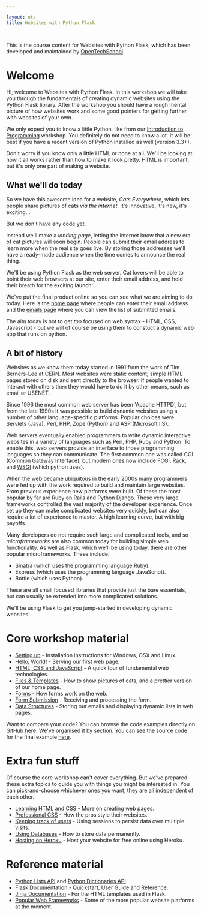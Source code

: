 ```yaml
---

layout: ots
title: Websites with Python Flask

---
```


This is the course content for Websites with Python Flask, which has been developed and maintained by [OpenTechSchool](http://www.opentechschool.org).

# Welcome

Hi, welcome to Websites with Python Flask. In this workshop we will take you through the fundamentals of creating dynamic websites using the Python Flask library. After the workshop you should have a rough mental picture of how websites work and some good pointers for getting further with websites of your own.

We only expect you to know a little Python, like from our [Introduction to Programming](http://opentechschool.github.com/python-beginners/en/index.html) workshop. You definitely do not need to know a lot. It will be best if you have a recent version of Python installed as well (version 3.3+).

Don't worry if you know only a little HTML or none at all. We'll be looking at how it all works rather than how to make it look pretty. HTML is important, but it's only one part of making a website.

## What we'll do today

So we have this awesome idea for a website, *Cats Everywhere*, which lets people share pictures of cats *via the internet*. It's innovative, it's new, it's exciting...

But we don't have any code yet.

Instead we'll make a *landing page*, letting the internet know that a new era of cat pictures will soon begin. People can submit their email address to learn more when the real site goes live. By storing those addresses we'll have a ready-made audience when the time comes to announce the real thing.

We'll be using Python Flask as the web server. Cat lovers will be able to point their web browsers at our site, enter their email address, and hold their breath for the exciting launch!

We've put the final product online so you can see what we are aiming to do today. Here is the [home page](http://python-flask-code.herokuapp.com/) where people can enter their email address and the [emails page](http://python-flask-code.herokuapp.com/emails.html) where you can view the list of submitted emails.

The aim today is not to get *too* focused on web syntax - HTML, CSS, Javascript - but we will of course be using them to constuct a dynamic web app that runs on python.

## A bit of history

Websites as we know them today started in 1991 from the work of Tim Berners-Lee at CERN. Most websites were static content; simple HTML pages stored on disk and sent directly to the browser. If people wanted to interact with others then they would have to do it by other means, such as email or USENET.

Since 1996 the most common web server has been 'Apache HTTPD', but from the late 1990s it was possible to build dynamic websites using a number of other language-specific platforms. Popular choices were Servlets (Java), Perl, PHP, Zope (Python) and ASP (Microsoft IIS).

Web servers eventually enabled programmers to write dynamic interactive websites in a variety of languages such as Perl, PHP, Ruby  and Python. To enable this, web servers provide an interface to those programming languages so they can communicate. The first common one was called CGI (Common Gateway Interface), but modern ones now include [FCGI](https://en.wikipedia.org/wiki/FastCGI), [Rack](https://en.wikipedia.org/wiki/Rack_%28web_server_interface%29), and [WSGI](https://en.wikipedia.org/wiki/Web_Server_Gateway_Interface) (which python uses).

When the web became ubiquitous in the early 2000s many programmers were fed up with the work required to build and maintain large websites. From previous experience new platforms were built. Of these the most popular by far are Ruby on Rails and Python Django. These very large frameworks controlled the vast majority of the developer experience. Once set up they can make complicated websites very quickly, but can also require a lot of experience to master. A high learning curve, but with big payoffs.

Many developers do not require such large and complicated tools, and so *microframeworks* are also common today for building simple web functionality. As well as Flask, which we'll be using today, there are other popular microframeworks. These include:

* Sinatra (which uses the programming language Ruby).
* Express (which uses the programming language JavaScript).
* Bottle (which uses Python).

These are all small focused libraries that provide just the bare essentials, but can usually be extended into more complicated solutions.

We'll be using Flask to get you jump-started in developing dynamic websites!

# Core workshop material

* [Setting up](core/setup.html) - Installation instructions for Windows, OSX and Linux.
* [Hello, World!](core/hello-world.html) - Serving our first web page.
* [HTML, CSS and JavaScript](core/html-css-js.html) - A quick tour of fundamental web technologies.
* [Files & Templates](core/files-templates.html) - How to show pictures of cats, and a prettier version of our home page.
* [Forms](core/forms.html) - How forms work on the web.
* [Form Submission](core/form-submission.html) - Receiving and processing the form.
* [Data Structures](core/data.html) - Storing our emails and displaying dynamic lists in web pages.

Want to compare your code? You can browse the code examples directly on GitHub [here](https://github.com/OpenTechSchool/python-flask-code). We've organised it by section. You can see the source code for the final example [here](https://github.com/OpenTechSchool/python-flask-code/tree/master/core/data).

# Extra fun stuff

Of course the core workshop can't cover everything. But we've prepared these extra topics to guide you with things you might be interested in. You can pick-and-choose whichever ones you want, they are all independent of each other.

* [Learning HTML and CSS](extras/learn-html-css.html) - More on creating web pages.
* [Professional CSS](extras/css.html) - How the pros style their websites.
* [Keeping track of users](extras/sessions.html) - Using sessions to persist data over multiple visits.
* [Using Databases](extras/databases.html) - How to store data permanently.
* [Hosting on Heroku](extras/heroku.html) - Host your website for free online using Heroku.

# Reference material

* [Python Lists API](http://docs.python.org/3/library/stdtypes.html#sequence-types-list-tuple-range) and  [Python Dictionaries API](http://docs.python.org/3/library/stdtypes.html#mapping-types-dict)
* [Flask Documentation](http://flask.pocoo.org/docs/) - Quickstart, User Guide and Reference.
* [Jinja Documentation](http://jinja.pocoo.org/docs/templates/) - For the HTML templates used in Flask.
* [Popular Web Frameworks](reference/web-frameworks.html) - Some of the more popular website platforms at the moment.

